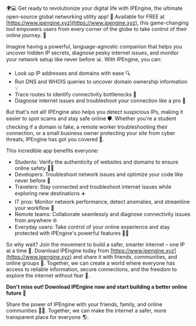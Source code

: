 🌍💻 Get ready to revolutionize your digital life with IPEngine, the ultimate open-source global networking utility app! 🚀 Available for FREE at [https://www.ipengine.xyz](https://www.ipengine.xyz), this game-changing tool empowers users from every corner of the globe to take control of their online journey. 💪

Imagine having a powerful, language-agnostic companion that helps you uncover hidden IP secrets, diagnose pesky internet issues, and monitor your network setup like never before 📊. With IPEngine, you can:

* Look up IP addresses and domains with ease 🔍
* Run DNS and WHOIS queries to uncover domain ownership information 💡
* Trace routes to identify connectivity bottlenecks 📍
* Diagnose internet issues and troubleshoot your connection like a pro 🔧

But that's not all! IPEngine also helps you detect suspicious IPs, making it easier to spot scams and stay safe online 🛡️. Whether you're a student checking if a domain is fake, a remote worker troubleshooting their connection, or a small business owner protecting your site from cyber threats, IPEngine has got you covered 💯.

This incredible app benefits everyone:

* Students: Verify the authenticity of websites and domains to ensure online safety 👨‍🎓
* Developers: Troubleshoot network issues and optimize your code like never before 🚀
* Travelers: Stay connected and troubleshoot internet issues while exploring new destinations ✈️
* IT pros: Monitor network performance, detect anomalies, and streamline your workflow 🔧
* Remote teams: Collaborate seamlessly and diagnose connectivity issues from anywhere 🌐
* Everyday users: Take control of your online experience and stay protected with IPEngine's powerful features 👨‍💻

So why wait? Join the movement to build a safer, smarter internet – one IP at a time 🔋. Download IPEngine today from [https://www.ipengine.xyz](https://www.ipengine.xyz) and share it with friends, communities, and online groups 📢. Together, we can create a world where everyone has access to reliable information, secure connections, and the freedom to explore the internet without fear 💪.

**Don't miss out! Download IPEngine now and start building a better online future 🚀**

Share the power of IPEngine with your friends, family, and online communities 👫💬. Together, we can make the internet a safer, more transparent place for everyone 🌎.